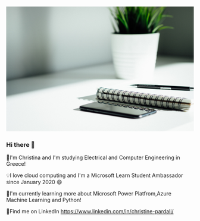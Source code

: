 <p align="center">
  <img src=https://raw.githubusercontent.com/ChristinaPa/ChristinaPa/main/README%20Photo.jpg>
</p>



### Hi there 👋

🔸I'm Christina and I'm studying Electrical and Computer Engineering in Greece!

💡I love cloud computing and I'm a Microsoft Learn Student Ambassador since January 2020 😄

📍I'm currently learning more about Microsoft Power Platfrom,Azure Machine Learning and Python!

🔸Find me on LinkedIn https://www.linkedin.com/in/christine-pardali/




<!--
**ChristinaPa/ChristinaPa** is a ✨ _special_ ✨ repository because its `README.md` (this file) appears on your GitHub profile.

Here are some ideas to get you started:

- 🔭 I’m currently working on ...
- 🌱 I’m currently learning ...
- 👯 I’m looking to collaborate on ...
- 🤔 I’m looking for help with ...
- 💬 Ask me about ...
- 📫 How to reach me: ...
- 😄 Pronouns: ...
- ⚡ Fun fact: ...
-->

